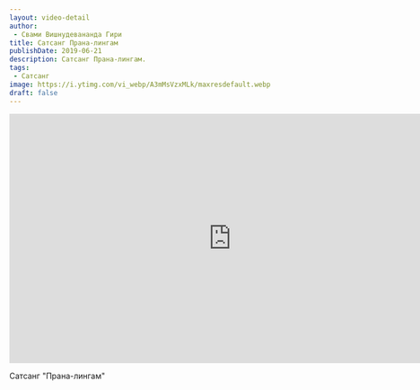```yaml
---
layout: video-detail
author:
 - Свами Вишнудевананда Гири
title: Сатсанг Прана-лингам
publishDate: 2019-06-21
description: Сатсанг Прана-лингам. 
tags: 
 - Сатсанг
image: https://i.ytimg.com/vi_webp/A3mMsVzxMLk/maxresdefault.webp
draft: false
---
```


<iframe width="790" height="444" src="https://www.youtube.com/embed/A3mMsVzxMLk" frameborder="0" allowfullscreen=""></iframe> 

  Сатсанг "Прана-лингам"

  

 
